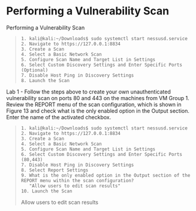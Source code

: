# Performing a Vulnerability Scan

Performing a Vulnerability Scan
>``` shell
>1. kali@kali:~/Downloads$ sudo systemctl start nessusd.service
>2. Navigate to https://127.0.0.1:8834
>3. Create a Scan
>4. Select a Basic Network Scan
>5. Configure Scan Name and Target List in Settings
>6. Select Custom Discovery Settings and Enter Specific Ports (Optional)
>7. Disable Host Ping in Discovery Settings
>8. Launch the Scan
>```

Lab 1 - Follow the steps above to create your own unauthenticated vulnerability scan on ports 80 and 443 on the machines from VM Group 1. Review the REPORT menu of the scan configuration, which is shown in Figure 13 and check what is the only enabled option in the Output section. Enter the name of the activated checkbox.
>``` shell
>1. kali@kali:~/Downloads$ sudo systemctl start nessusd.service
>2. Navigate to https://127.0.0.1:8834
>3. Create a Scan
>4. Select a Basic Network Scan
>5. Configure Scan Name and Target List in Settings
>6. Select Custom Discovery Settings and Enter Specific Ports (80,443)
>7. Disable Host Ping in Discovery Settings
>8. Select Report Settings
>9. What is the only enabled option in the Output section of the REPORT menu within the scan configuration?
>    "Allow users to edit scan results"
>10. Launch the Scan
>```
>Allow users to edit scan results
